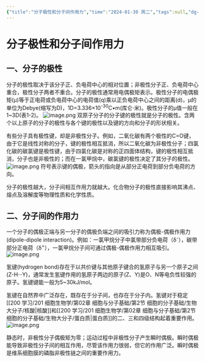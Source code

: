 ```yaml
---
{"title":"分子极性和分子间作用力","time":"2024-01-30 周二","tags":null,"dg-publish":true,"permalink":"/200 学习/202 有机化学/第01篇 有机化学总论/第01章 绪论/第3节 分子极性和分子间作用力/分子极性和分子间作用力/","dgPassFrontmatter":true,"created":"2024-01-30T17:44:23.675+08:00","updated":"2024-02-08T00:25:57.025+08:00"}
---
```


# 分子极性和分子间作用力
## 一、分子的极性
分子的极性取决于该分子正、负电荷中心的相对位置；非极性分子正、负电荷中心重合，极性分子两者不重合。分子的极性通常用电偶极矩表示。极性分子的电偶极矩(μ)等于正电荷或负电荷中心的电荷值(q)乘以正负电荷中心之间的距离(d)，μ的单位为Debye(缩写为D)，1D=3.336×10<sup>-30</sup>C•m(库仑·米)。极性分子的μ值一般在1~3D(表1-2)。
![image.png](https://cdn.jsdelivr.net/gh/Dolan-Lance/Image-Jiang/202401301746183.jpg)
双原子分子的分子键的极性就是分子的极性。含两个以上原子的分子的极性与各个键的极性以及键的方向和分子的形状相关。

有些分子具有极性键，却是非极性分子。例如，二氧化碳有两个极性的C=O键，由于它是线性对称的分子，键的极性相互抵消，所以二氧化碳为非极性分子；四氯化碳的碳氯键是极性键，由于四氯化碳是对称的正四面体结构，键的极性相互抵消，分子也是非极性的；而在一氯甲烷中，碳氯键的极性决定了其分子的极性。
![image.png](https://cdn.jsdelivr.net/gh/Dolan-Lance/Image-Jiang/202401301757489.jpg)
符号表示键的偶极，箭头的指向是从部分正电荷到部分负电荷的方向。

分子的极性越大，分子间相互作用力就越大。化合物分子的极性直接影响其沸点、熔点及溶解度等物理性质和化学性质。
## 二、分子间的作用力
一个分子的偶极正端与另一分子的偶极负端之间的吸引力称为偶极-偶极作用力(dipole-dipole interaction)。例如：一氯甲烷分子中氯带部分负电荷（δ<sup>-</sup>），碳带部分正电荷（δ<sup>+</sup>），一氯甲烷分子间可通过偶极-偶极作用力相互吸引。
![image.png](https://cdn.jsdelivr.net/gh/Dolan-Lance/Image-Jiang/202401301758691.jpg)

氢键(hydrogen bond)存在于以共价键与其他原子键合的氢原子与另一个原子之间(Z-H···Y)，通常发生氢键作用的氢原子两边的原子(Z、Y)是O、N等电负性较强的原子。氢键键能一般为5~30kJ/mol。

氢键在自然界中广泛存在，既存在于分子间，也存在于分子内。氢键对于稳定[[200 学习/201 细胞生物学/第02章 细胞与分子基础/第2节 细胞的分子基础/生物大分子/核酸\|核酸]]和[[200 学习/201 细胞生物学/第02章 细胞与分子基础/第2节 细胞的分子基础/生物大分子/蛋白质\|蛋白质]]的二、三和四级结构起着重要作用。
![image.png](https://cdn.jsdelivr.net/gh/Dolan-Lance/Image-Jiang/202401301758851.jpg)

静态时，非极性分子偶极矩为零；运动过程中非极性分子产生瞬时偶极。瞬时偶极能导致非极性分子间的相互作用，尽管该作用力很弱，但它的作用广泛。瞬时偶极是维系细胞膜的磷脂非极性链之间的重要作用力。
